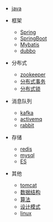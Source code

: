 

* [java](java/)

* 框架
  * [Spring](framework/spring/)
  * [SpringBoot](framework/springboot/)
  * [Mybatis](framework/mybatis/)
  * [dubbo](framework/dubbo/)

* 分布式
  * [zookeeper]()
  * [分布式事务]()
  * [分布式锁]()
  
* 消息队列
  * [kafka](mq/kafka/)
  * [activemq](mq/activemq/)
  * [rabbit](mq/rabbit/)
  
* 存储  
  * [redis](db/redis/)
  * [mysql](db/mysql/)
  * [ES](db/mysql/)

* 其他
  * [tomcat]()
  * [数据结构]()
  * [算法]()
  * [设计模式]()
  * [linux]()